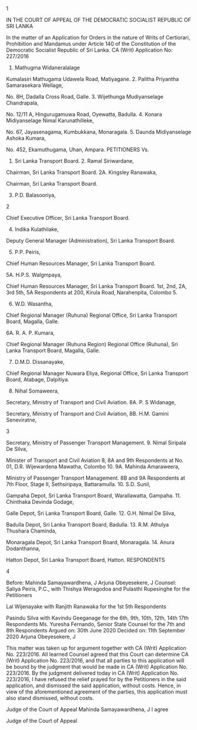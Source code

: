 1

IN THE COURT OF APPEAL OF THE DEMOCRATIC SOCIALIST REPUBLIC OF SRI LANKA

In the matter of an Application for Orders in the nature of Writs of Certiorari, Prohibition and Mandamus under Article 140 of the Constitution of the Democratic Socialist Republic of Sri Lanka. CA (Writ) Application No: 227/2016

1. Mathugma Widaneralalage

Kumalasiri Mathugama Udawela Road, Matiyagane. 2. Palitha Priyantha Samarasekara Wellage,

No. 8H, Dadalla Cross Road, Galle. 3. Wijethunga Mudiyanselage Chandrapala,

No. 12/11 A, Hingurugamuwa Road, Oyewatta, Badulla. 4. Konara Midiyanselage Nimal Karunathilleke,

No. 67, Jayasenagama, Kumbukkana, Monaragala. 5. Daunda Midiyanselage Ashoka Kumara,

No. 452, Ekamuthugama, Uhan, Ampara. PETITIONERS Vs.

1. Sri Lanka Transport Board. 2. Ramal Siriwardane,

Chairman, Sri Lanka Transport Board. 2A. Kingsley Ranawaka,

Chairman, Sri Lanka Transport Board.

3. P.D. Balasooriya,

2

Chief Executive Officer, Sri Lanka Transport Board.

4. Indika Kulathilake,

Deputy General Manager (Administration), Sri Lanka Transport Board.

5. P.P. Peiris,

Chief Human Resources Manager, Sri Lanka Transport Board.

5A. H.P.S. Walgmpaya,

Chief Human Resources Manager, Sri Lanka Transport Board. 1st, 2nd, 2A, 3rd 5th, 5A Respondents at 200, Kirula Road, Narahenpita, Colombo 5.

6. W.D. Wasantha,

Chief Regional Manager (Ruhuna) Regional Office, Sri Lanka Transport Board, Magalla, Galle.

6A. R. A. P. Kumara,

Chief Regional Manager (Ruhuna Region) Regional Office (Ruhuna), Sri Lanka Transport Board, Magalla, Galle.

7. D.M.D. Dissanayake,

Chief Regional Manager Nuwara Eliya, Regional Office, Sri Lanka Transport Board, Atabage, Dalpitiya.

8. Nihal Somaweera,

Secretary, Ministry of Transport and Civil Aviation. 8A. P. S Widanage,

Secretary, Ministry of Transport and Civil Aviation, 8B. H.M. Gamini Seneviratne,

3

Secretary, Ministry of Passenger Transport Management. 9. Nimal Siripala De Silva,

Minister of Transport and Civil Aviation 8, 8A and 9th Respondents at No. 01, D.R. Wijewardena Mawatha, Colombo 10. 9A. Mahinda Amaraweera,

Ministry of Passenger Transport Management. 8B and 9A Respondents at 7th Floor, Stage II, Sethsiripaya, Battaramulla. 10. S.D. Sunil,

Gampaha Depot, Sri Lanka Transport Board, Warallawatta, Gampaha. 11. Chinthaka Devinda Godage,

Galle Depot, Sri Lanka Transport Board, Galle. 12. G.H. Nimal De Silva,

Badulla Depot, Sri Lanka Transport Board, Badulla. 13. R.M. Athulya Thushara Chaminda,

Monaragala Depot, Sri Lanka Transport Board, Monaragala. 14. Anura Dodanthanna,

Hatton Depot, Sri Lanka Transport Board, Hatton. RESPONDENTS

4

Before: Mahinda Samayawardhena, J Arjuna Obeyesekere, J Counsel: Saliya Peiris, P.C., with Thishya Weragodoa and Pulasthi Rupesinghe for the Petitioners

Lal Wijenayake with Ranjith Ranawaka for the 1st 5th Respondents

Pasindu Silva with Kavindu Geeganage for the 6th, 9th, 10th, 12th, 14th 17th Respondents Ms. Yuresha Fernando, Senior State Counsel for the 7th and 8th Respondents Argued on: 30th June 2020 Decided on: 11th September 2020 Arjuna Obeyesekere, J

This matter was taken up for argument together with CA (Writ) Application No. 223/2016. All learned Counsel agreed that this Court can determine CA (Writ) Application No. 223/2016, and that all parties to this application will be bound by the judgment that would be made in CA (Writ) Application No. 223/2016. By the judgment delivered today in CA (Writ) Application No. 223/2016, I have refused the relief prayed for by the Petitioners in the said application, and dismissed the said application, without costs. Hence, in view of the aforementioned agreement of the parties, this application must also stand dismissed, without costs.

Judge of the Court of Appeal Mahinda Samayawardhena, J I agree

Judge of the Court of Appeal